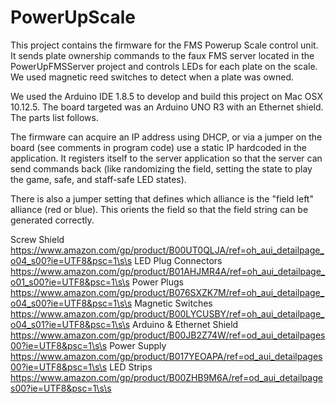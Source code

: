 # PowerUpScale

This project contains the firmware for the FMS Powerup Scale control unit.  It sends plate ownership commands to the faux FMS server located in the PowerUpFMSServer project and controls LEDs for each plate on the scale.  We used magnetic reed switches to detect when a plate was owned.

We used the Arduino IDE 1.8.5 to develop and build this project on Mac OSX 10.12.5.  The board targeted was an Arduino UNO R3 with an Ethernet shield.  The parts list follows.

The firmware can acquire an IP address using DHCP, or via a jumper on the board (see comments in program code) use a static IP hardcoded in the application.  It registers itself to the server application so that the server can send commands back (like randomizing the field, setting the state to play the game, safe, and staff-safe LED states).

There is also a jumper setting that defines which alliance is the "field left" alliance (red or blue).  This orients the field so that the field string can be generated correctly.

Screw Shield https://www.amazon.com/gp/product/B00UT0QLJA/ref=oh_aui_detailpage_o04_s00?ie=UTF8&psc=1\s\s
LED Plug Connectors https://www.amazon.com/gp/product/B01AHJMR4A/ref=oh_aui_detailpage_o01_s00?ie=UTF8&psc=1\s\s
Power Plugs https://www.amazon.com/gp/product/B076SXZK7M/ref=oh_aui_detailpage_o04_s00?ie=UTF8&psc=1\s\s
Magnetic Switches https://www.amazon.com/gp/product/B00LYCUSBY/ref=oh_aui_detailpage_o04_s01?ie=UTF8&psc=1\s\s
Arduino & Ethernet Shield https://www.amazon.com/gp/product/B00JB2Z74W/ref=od_aui_detailpages00?ie=UTF8&psc=1\s\s
Power Supply https://www.amazon.com/gp/product/B017YEOAPA/ref=od_aui_detailpages00?ie=UTF8&psc=1\s\s
LED Strips https://www.amazon.com/gp/product/B00ZHB9M6A/ref=od_aui_detailpages00?ie=UTF8&psc=1\s\s
